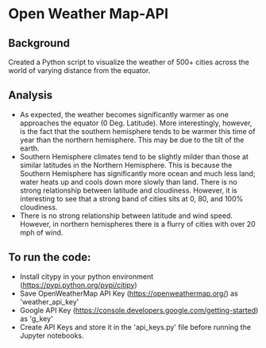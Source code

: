 # Open Weather Map-API

## Background

Created a Python script to visualize the weather of 500+ cities across the world of varying distance from the equator. 

## Analysis
* As expected, the weather becomes significantly warmer as one approaches the equator (0 Deg. Latitude). More interestingly, however, is the fact that the southern hemisphere tends to be warmer this time of year than the northern hemisphere. This may be due to the tilt of the earth.
* Southern Hemisphere climates tend to be slightly milder than those at similar latitudes in the Northern Hemisphere. This is because the Southern Hemisphere has significantly more ocean and much less land; water heats up and cools down more slowly than land.
There is no strong relationship between latitude and cloudiness. However, it is interesting to see that a strong band of cities sits at 0, 80, and 100% cloudiness.
* There is no strong relationship between latitude and wind speed. However, in northern hemispheres there is a flurry of cities with over 20 mph of wind.

## To run the code:
* Install citypy in your python environment (https://pypi.python.org/pypi/citipy)
* Save OpenWeatherMap API Key (https://openweathermap.org/) as 'weather_api_key'
* Google API Key (https://console.developers.google.com/getting-started) as 'g_key'
* Create API Keys and store it in the 'api_keys.py' file before running the Jupyter notebooks.
